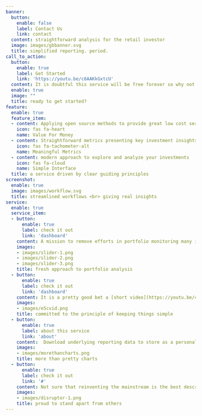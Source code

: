 ```yaml
---
banner:
  button:
    enable: false
    label: Contact Us
    link: contact
  content: straightforward analysis for the retail investor
  image: images/gbbanner.svg
  title: simplified reporting. period.
call_to_action:
  button:
    enable: true
    label: Get Started
    link: 'https://youtu.be/c6AAKkGxtcU'
  content: It is doubtful this service will be free forever so why not give it a try while it is?  Check out the one-minute introductory video and start applying E5C Analytics to your investing tool kit today! 
  enable: true
  image: ""
  title: ready to get started?
feature:
  enable: true
  feature_item:
  - content: Applying open source methods to provide great low cost service
    icon: fas fa-heart
    name: Value For Money
  - content: Straightforward metrics presenting key investment insights
    icon: fas fa-tachometer-alt
    name: Meaningful Metrics
  - content: modern approach to explore and analyze your investments
    icon: fas fa-cloud
    name: Simple Interface
  title: a service driven by clear guiding principles
screenshot:
  enable: true
  image: images/workflow.svg 
  title: streamlined workflows <br> giving real insights
service:
  enable: true
  service_item:
  - button:
      enable: true
      label: check it out
      link: 'dashboard'
    content: A mission to remove efforts in portfolio monitoring many investors find, frankly, cumbersome. Requiring a minimum of user inputs E5C Analytics presents a useful output giving you what you need most - no fuss portfolio performance analysis.
    images:
    - images/slider-1.png
    - images/slider-2.png
    - images/slider-3.png
    title: fresh approach to portfolio analysis
  - button:
      enable: true
      label: check it out
      link: 'dashboard'
    content: It is a pretty good bet a [short video](https://youtu.be/c6AAKkGxtcU) review is all that you need to get going with this service.  Should you need a little more detail check out the [FAQ](faq) for tips and explanations.
    images:
    - images/e5cvid.png
    title: committed to the principle of keeping things simple
  - button:
      enable: true
      label: about this service
      link: 'about'
    content:  Download underlying reporting data to store as a personal archive or for additional analysis.  A robust table of portfolio data including US dollar to Canadian dollar exchange rates, invested amounts, current market values and portfolio allocation information ready at the click of a button.
    images:
    - images/morethancharts.png
    title: more than pretty charts
  - button:
      enable: true
      label: check it out
      link: '#'
    content: Not sure that reinventing the mainstream is the best description of this service but we like to think that we are disruptive to a degree!  A simple, effective approach to providing you meaningful portfolio insights is our mission.  If not being big on providing sizzle with no value-add is disruptive, then we are happy to be lumped in with all those disruptors out there. 
    images:
    - images/disruptor-1.png
    title: proud to stand apart from others
---
```


